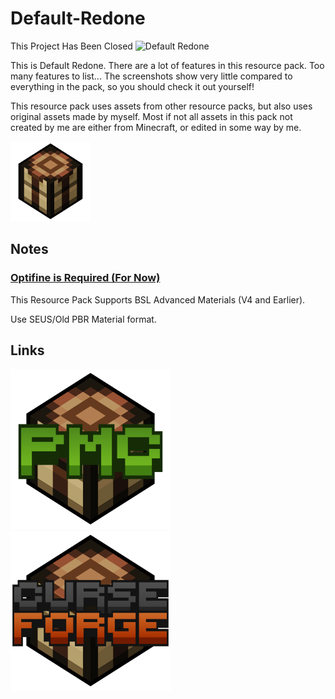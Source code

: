 # Default-Redone
This Project Has Been Closed
![Default Redone](https://github.com/RyanCR03/Default-Redone/blob/main/defredanim.png)

This is Default Redone. There are a lot of features in this resource pack. Too many features to list... The screenshots show very little compared to everything in the pack, so you should check it out yourself!

This resource pack uses assets from other resource packs, but also uses original assets made by myself. Most if not all assets in this pack not created by me are either from Minecraft, or edited in some way by me.

<img src="https://github.com/RyanCR03/Default-Redone/blob/main/DefredCraftingTable.png" width="128">

## Notes
### [Optifine is Required (For Now)](https://optifine.net/downloads)



This Resource Pack Supports BSL Advanced Materials (V4 and Earlier).

Use SEUS/Old PBR Material format.

 
 ## Links

<a href="https://www.planetminecraft.com/texture-pack/default-redone/"><img src="https://github.com/RyanCR03/Default-Redone/blob/main/DefredCraftingTableLogoPMC.png" width="256"/></a>
<a href="https://www.curseforge.com/minecraft/texture-packs/default-redone"><img src="https://github.com/RyanCR03/Default-Redone/blob/main/DefredCraftingTableLogoCurseforge.png" width="256"/></a>
